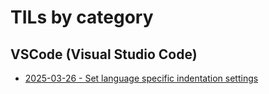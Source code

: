 # TILs by category

## VSCode (Visual Studio Code)
* [2025-03-26 - Set language specific indentation settings](set_language_specific_indentation_settings.md)
